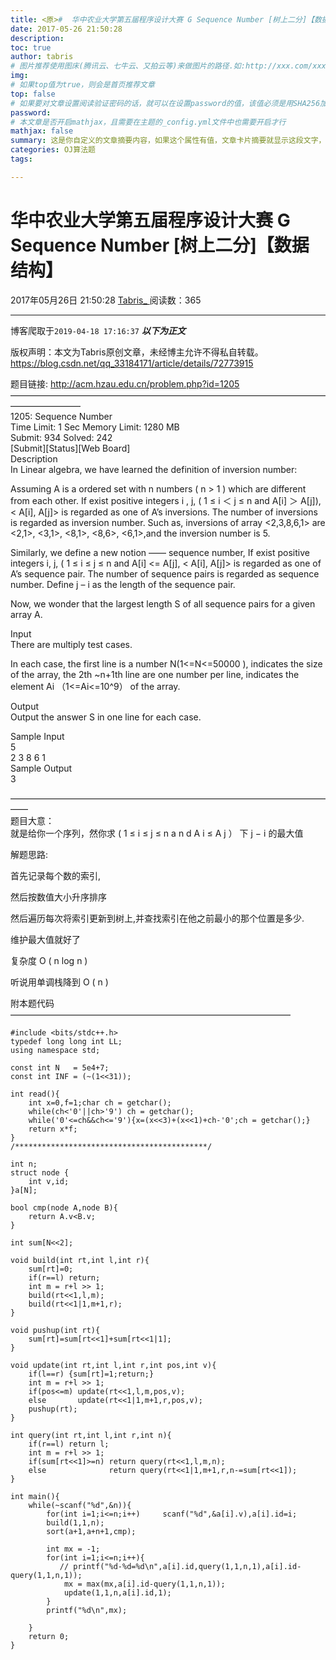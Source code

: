 ```yaml
---
title: <原>#  华中农业大学第五届程序设计大赛 G Sequence Number [树上二分]【数据结构】
date: 2017-05-26 21:50:28
description:
toc: true
author: tabris
# 图片推荐使用图床(腾讯云、七牛云、又拍云等)来做图片的路径.如:http://xxx.com/xxx.jpg
img: 
# 如果top值为true，则会是首页推荐文章
top: false
# 如果要对文章设置阅读验证密码的话，就可以在设置password的值，该值必须是用SHA256加密后的密码，防止被他人识破
password: 
# 本文章是否开启mathjax，且需要在主题的_config.yml文件中也需要开启才行
mathjax: false
summary: 这是你自定义的文章摘要内容，如果这个属性有值，文章卡片摘要就显示这段文字，否则程序会自动截取文章的部分内容作为摘要
categories: OJ算法题
tags:

---
```





#  华中农业大学第五届程序设计大赛 G Sequence Number [树上二分]【数据结构】

2017年05月26日 21:50:28  [ Tabris_ ](https://me.csdn.net/qq_33184171) 阅读数：365


--- 
 博客爬取于`2019-04-18 17:16:37`
***以下为正文***

版权声明：本文为Tabris原创文章，未经博主允许不得私自转载。
https://blog.csdn.net/qq_33184171/article/details/72773915

题目链接: [ http://acm.hzau.edu.cn/problem.php?id=1205
](http://acm.hzau.edu.cn/problem.php?id=1205)  
————————————————————————————————————————————  
1205: Sequence Number  
Time Limit: 1 Sec Memory Limit: 1280 MB  
Submit: 934 Solved: 242  
[Submit][Status][Web Board]  
Description  
In Linear algebra, we have learned the definition of inversion number:

Assuming A is a ordered set with n numbers ( n > 1 ) which are different from
each other. If exist positive integers i , j, ( 1 ≤ i ＜ j ≤ n and A[i] ＞
A[j]), < A[i], A[j]> is regarded as one of A’s inversions. The number of
inversions is regarded as inversion number. Such as, inversions of array
<2,3,8,6,1> are <2,1>, <3,1>, <8,1>, <8,6>, <6,1>,and the inversion number is
5.

Similarly, we define a new notion —— sequence number, If exist positive
integers i, j, ( 1 ≤ i ≤ j ≤ n and A[i] <= A[j], < A[i], A[j]> is regarded as
one of A’s sequence pair. The number of sequence pairs is regarded as sequence
number. Define j – i as the length of the sequence pair.

Now, we wonder that the largest length S of all sequence pairs for a given
array A.

Input  
There are multiply test cases.

In each case, the first line is a number N(1<=N<=50000 ), indicates the size
of the array, the 2th ~n+1th line are one number per line, indicates the
element Ai （1<=Ai<=10^9） of the array.

Output  
Output the answer S in one line for each case.

Sample Input  
5  
2 3 8 6 1  
Sample Output  
3

——————————————————————————————————————  
题目大意：  
就是给你一个序列，然你求  (  1  ≤  i  ≤  j  ≤  n  a  n  d  A  i  ≤  A  j  ）  下  j  −  i
的最大值

解题思路:

首先记录每个数的索引,

然后按数值大小升序排序

然后遍历每次将索引更新到树上,并查找索引在他之前最小的那个位置是多少.

维护最大值就好了

复杂度  O  (  n  log  n  )

听说用单调栈降到  O  (  n  )

附本题代码  
————————————————————————————————

    
    
    #include <bits/stdc++.h>
    typedef long long int LL;
    using namespace std;
    
    const int N   = 5e4+7;
    const int INF = (~(1<<31));
    
    int read(){
        int x=0,f=1;char ch = getchar();
        while(ch<'0'||ch>'9') ch = getchar();
        while('0'<=ch&&ch<='9'){x=(x<<3)+(x<<1)+ch-'0';ch = getchar();}
        return x*f;
    }
    /*******************************************/
    
    int n;
    struct node {
        int v,id;
    }a[N];
    
    bool cmp(node A,node B){
        return A.v<B.v;
    }
    
    int sum[N<<2];
    
    void build(int rt,int l,int r){
        sum[rt]=0;
        if(r==l) return;
        int m = r+l >> 1;
        build(rt<<1,l,m);
        build(rt<<1|1,m+1,r);
    }
    
    void pushup(int rt){
        sum[rt]=sum[rt<<1]+sum[rt<<1|1];
    }
    
    void update(int rt,int l,int r,int pos,int v){
        if(l==r) {sum[rt]=1;return;}
        int m = r+l >> 1;
        if(pos<=m) update(rt<<1,l,m,pos,v);
        else       update(rt<<1|1,m+1,r,pos,v);
        pushup(rt);
    }
    
    int query(int rt,int l,int r,int n){
        if(r==l) return l;
        int m = r+l >> 1;
        if(sum[rt<<1]>=n) return query(rt<<1,l,m,n);
        else              return query(rt<<1|1,m+1,r,n-=sum[rt<<1]);
    }
    
    int main(){
        while(~scanf("%d",&n)){
            for(int i=1;i<=n;i++)     scanf("%d",&a[i].v),a[i].id=i;
            build(1,1,n);
            sort(a+1,a+n+1,cmp);
    
            int mx = -1;
            for(int i=1;i<=n;i++){
               // printf("%d-%d=%d\n",a[i].id,query(1,1,n,1),a[i].id-query(1,1,n,1));
                mx = max(mx,a[i].id-query(1,1,n,1));
                update(1,1,n,a[i].id,1);
            }
            printf("%d\n",mx);
    
        }
        return 0;
    }

